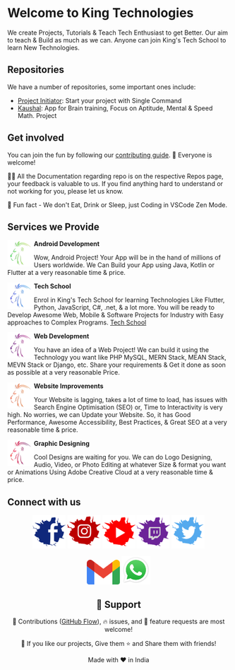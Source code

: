 # Welcome to King Technologies

We create Projects, Tutorials & Teach Tech Enthusiast to get Better. Our aim to teach & Build as much as we can. Anyone can join King's Tech School to learn New Technologies.

## Repositories

We have a number of repositories, some important ones include:

* [Project Initiator](https://github.com/king-technologies/Project-Initiator): Start your project with Single Command
* [Kaushal](https://github.com/king-technologies/kaushal): App for Brain training, Focus on Aptitude, Mental & Speed Math. Project

## Get involved

You can join the fun by following our [contributing guide](https://guides.github.com/introduction/flow). 🌈 Everyone is welcome!

👩‍💻 All the Documentation regarding repo is on the respective Repos page, your feedback is valuable to us. If you find anything hard to understand or not working for you, please let us know.

🍿 Fun fact - We don't Eat, Drink or Sleep, just Coding in VSCode Zen Mode.

## Services we Provide</h2>

<img align="left" src='https://raw.githubusercontent.com/king-technologies/.github/main/assets/images/android.png' width="60"> **Android Development**

Wow, Android Project! Your App will be in the hand of millions of Users worldwide. We Can Build your App using Java, Kotlin or Flutter at a very reasonable time & price.
<p></p>

<img align="left" src='https://raw.githubusercontent.com/king-technologies/.github/main/assets/images/tech.png' width="60">**Tech School**

 Enrol in King's Tech School for learning Technologies Like Flutter, Python, JavaScript, C#, .net, & a lot more. You will be ready to Develop Awesome Web, Mobile & Software Projects for Industry with Easy approaches to Complex Programs. [Tech School](https://kingtechnologies.in/Tech%20School)

<img align="left" src='https://raw.githubusercontent.com/king-technologies/.github/main/assets/images/web.png' width="60">**Web Development**

 You have an idea of a Web Project! We can build it using the Technology you want like PHP MySQL, MERN Stack, MEAN Stack, MEVN Stack or Django, etc. Share your requirements & Get it done as soon as possible at a very reasonable Price.

<img align="left" src='https://raw.githubusercontent.com/king-technologies/.github/main/assets/images/website.png' width="60">**Website Improvements**

 Your Website is lagging, takes a lot of time to load, has issues with Search Engine Optimisation (SEO) or, Time to Interactivity is very high. No worries, we can Update your Website. So, it has Good Performance, Awesome Accessibility, Best Practices, & Great SEO at a very reasonable time & price.

<img align="left" src='https://raw.githubusercontent.com/king-technologies/.github/main/assets/images/graphic.png' width="60">**Graphic Designing**

 Cool Designs are waiting for you. We can do Logo Designing, Audio, Video, or Photo Editing at whatever Size & format you want or Animations Using Adobe Creative Cloud at a very reasonable time & price.

## Connect with us

<p align="center">
    <a href="https://www.facebook.com/KingTechnologist" title="Facebook">
        <img src="https://raw.githubusercontent.com/king-technologies/.github/main/assets/images/fb.svg" alt="Facebook" width="75" /></a>
    <a href="https://www.instagram.com/king_technologies" title="Instagram">
        <img src="https://raw.githubusercontent.com/king-technologies/.github/main/assets/images/instagram.svg" alt="Instagram" width="75" /></a>
    <a href="https://www.youtube.com/channel/UCBkOLsuxGJJRVyV2UIK9alQ?sub_confirmation=1" title="YouTube">
        <img src="https://raw.githubusercontent.com/king-technologies/.github/main/assets/images/youtube.svg" alt="YouTube" width="75" /></a>
    <a href="https://www.twitch.tv/kingtechnologies" title="Twitch">
        <img src="https://raw.githubusercontent.com/king-technologies/.github/main/assets/images/twitch.svg" alt="Twitch" width="75" /></a>
    <a href="https://www.twitter.com/king_tech1/" title="Twitter">
        <img src="https://raw.githubusercontent.com/king-technologies/.github/main/assets/images/twitter.svg" alt="Twitter" width="75" /></a>
</p>
<p align="center">
     <a href="mailto:kingtechnologies2017@gmail.com" title="Gmail">
        <img src="https://raw.githubusercontent.com/king-technologies/.github/main/assets/images/gmail.svg" alt="Gmail" width="75" /></a>
    <a href="https://wa.me/message/2BFKBEIG53U6H1" title="Whatsapp">
        <img src="https://raw.githubusercontent.com/king-technologies/.github/main/assets/images/whatsapp.svg" alt="Whatsapp" width="65" /></a>
</p>

<h2 align="center">🤝 Support</h2>

<p align="center">🎀 Contributions (<a href="https://guides.github.com/introduction/flow" title="GitHub flow">GitHub Flow</a>), 🔥 issues, and 🥮 feature requests are most welcome!</p>

<p align="center">💙 If you like our projects, Give them ⭐ and Share them with friends!</p>
</p>
<p align="center">Made with ❤️ in India</p>
